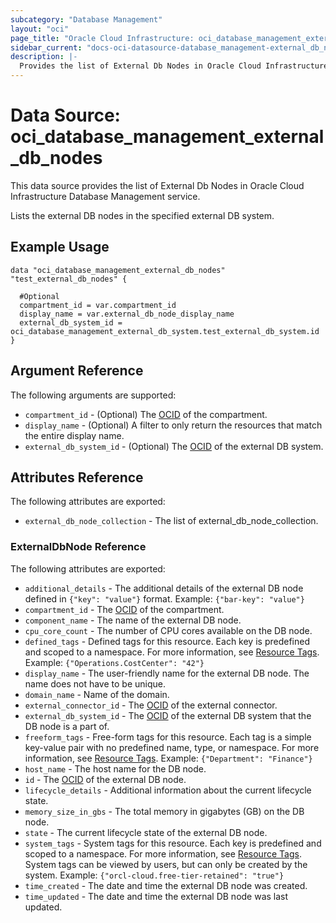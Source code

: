 ```yaml
---
subcategory: "Database Management"
layout: "oci"
page_title: "Oracle Cloud Infrastructure: oci_database_management_external_db_nodes"
sidebar_current: "docs-oci-datasource-database_management-external_db_nodes"
description: |-
  Provides the list of External Db Nodes in Oracle Cloud Infrastructure Database Management service
---
```


# Data Source: oci_database_management_external_db_nodes
This data source provides the list of External Db Nodes in Oracle Cloud Infrastructure Database Management service.

Lists the external DB nodes in the specified external DB system.

## Example Usage

```hcl
data "oci_database_management_external_db_nodes" "test_external_db_nodes" {

  #Optional
  compartment_id = var.compartment_id
  display_name = var.external_db_node_display_name
  external_db_system_id = oci_database_management_external_db_system.test_external_db_system.id
}
```

## Argument Reference

The following arguments are supported:

* `compartment_id` - (Optional) The [OCID](https://docs.cloud.oracle.com/iaas/Content/General/Concepts/identifiers.htm) of the compartment.
* `display_name` - (Optional) A filter to only return the resources that match the entire display name.
* `external_db_system_id` - (Optional) The [OCID](https://docs.cloud.oracle.com/iaas/Content/General/Concepts/identifiers.htm) of the external DB system.


## Attributes Reference

The following attributes are exported:

* `external_db_node_collection` - The list of external_db_node_collection.

### ExternalDbNode Reference

The following attributes are exported:

* `additional_details` - The additional details of the external DB node defined in `{"key": "value"}` format. Example: `{"bar-key": "value"}`
* `compartment_id` - The [OCID](https://docs.cloud.oracle.com/iaas/Content/General/Concepts/identifiers.htm) of the compartment.
* `component_name` - The name of the external DB node.
* `cpu_core_count` - The number of CPU cores available on the DB node.
* `defined_tags` - Defined tags for this resource. Each key is predefined and scoped to a namespace. For more information, see [Resource Tags](https://docs.cloud.oracle.com/iaas/Content/General/Concepts/resourcetags.htm). Example: `{"Operations.CostCenter": "42"}` 
* `display_name` - The user-friendly name for the external DB node. The name does not have to be unique.
* `domain_name` - Name of the domain.
* `external_connector_id` - The [OCID](https://docs.cloud.oracle.com/iaas/Content/General/Concepts/identifiers.htm) of the external connector.
* `external_db_system_id` - The [OCID](https://docs.cloud.oracle.com/iaas/Content/General/Concepts/identifiers.htm) of the external DB system that the DB node is a part of.
* `freeform_tags` - Free-form tags for this resource. Each tag is a simple key-value pair with no predefined name, type, or namespace. For more information, see [Resource Tags](https://docs.cloud.oracle.com/iaas/Content/General/Concepts/resourcetags.htm). Example: `{"Department": "Finance"}` 
* `host_name` - The host name for the DB node.
* `id` - The [OCID](https://docs.cloud.oracle.com/iaas/Content/General/Concepts/identifiers.htm) of the external DB node.
* `lifecycle_details` - Additional information about the current lifecycle state.
* `memory_size_in_gbs` - The total memory in gigabytes (GB) on the DB node.
* `state` - The current lifecycle state of the external DB node.
* `system_tags` - System tags for this resource. Each key is predefined and scoped to a namespace. For more information, see [Resource Tags](https://docs.cloud.oracle.com/iaas/Content/General/Concepts/resourcetags.htm). System tags can be viewed by users, but can only be created by the system.  Example: `{"orcl-cloud.free-tier-retained": "true"}` 
* `time_created` - The date and time the external DB node was created.
* `time_updated` - The date and time the external DB node was last updated.
